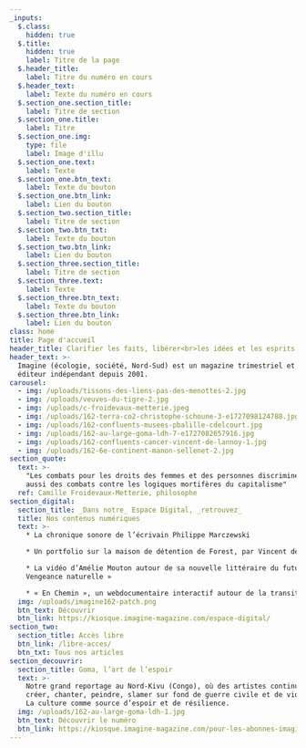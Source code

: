 ```yaml
---
_inputs:
  $.class:
    hidden: true
  $.title:
    hidden: true
    label: Titre de la page
  $.header_title:
    label: Titre du numéro en cours
  $.header_text:
    label: Texte du numéro en cours
  $.section_one.section_title:
    label: Titre de section
  $.section_one.title:
    label: Titre
  $.section_one.img:
    type: file
    label: Image d'illu
  $.section_one.text:
    label: Texte
  $.section_one.btn_text:
    label: Texte du bouton
  $.section_one.btn_link:
    label: Lien du bouton
  $.section_two.section_title:
    label: Titre de section
  $.section_two.btn_txt:
    label: Texte du bouton
  $.section_two.btn_link:
    label: Lien du bouton
  $.section_three.section_title:
    label: Titre de section
  $.section_three.text:
    label: Texte
  $.section_three.btn_text:
    label: Texte du bouton
  $.section_three.btn_link:
    label: Lien du bouton
class: home
title: Page d'accueil
header_title: Clarifier les faits, libérer<br>les idées et les esprits
header_text: >-
  Imagine (écologie, société, Nord-Sud) est un magazine trimestriel et un
  éditeur indépendant depuis 2001.
carousel:
  - img: /uploads/tissons-des-liens-pas-des-menottes-2.jpg
  - img: /uploads/veuves-du-tigre-2.jpg
  - img: /uploads/c-froidevaux-metterie.jpeg
  - img: /uploads/162-terra-co2-christophe-schoune-3-e1727098124788.jpg
  - img: /uploads/162-confluents-musees-pbalille-cdelcourt.jpg
  - img: /uploads/162-au-large-goma-ldh-7-e1727082657916.jpg
  - img: /uploads/162-confluents-cancer-vincent-de-lannoy-1.jpg
  - img: /uploads/162-6e-continent-manon-sellenet-2.jpg
section_quote:
  text: >-
    "Les combats pour les droits des femmes et des personnes discriminées sont
    aussi des combats contre les logiques mortifères du capitalisme"
  ref: Camille Froidevaux-Metterie, philosophe
section_digital:
  section_title: _Dans notre_ Espace Digital, _retrouvez_
  title: Nos contenus numériques
  text: >-
    * La chronique sonore de l’écrivain Philippe Marczewski

    * Un portfolio sur la maison de détention de Forest, par Vincent de Lannoy

    * La vidéo d’Amélie Mouton autour de sa nouvelle littéraire du futur «
    Vengeance naturelle »

    * « En Chemin », un webdocumentaire interactif autour de la transition
  img: /uploads/imagine162-patch.png
  btn_text: Découvrir
  btn_link: https://kiosque.imagine-magazine.com/espace-digital/
section_two:
  section_title: Accès libre
  btn_link: /libre-acces/
  btn_txt: Tous nos articles
section_decouvrir:
  section_title: Goma, l’art de l’espoir
  text: >-
    Notre grand reportage au Nord-Kivu (Congo), où des artistes continuent à
    créer, chanter, peindre, slamer sur fond de guerre civile et de violences.
    La culture comme source d’espoir et de résilience.
  img: /uploads/162-au-large-goma-ldh-1.jpg
  btn_text: Découvrir le numéro
  btn_link: https://kiosque.imagine-magazine.com/pour-les-abonnes-imagine/
---
```

